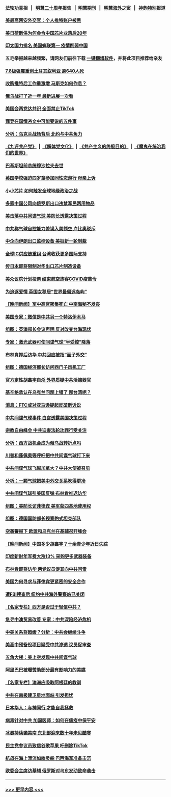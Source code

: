 #### [法轮功真相](https://github.com/gfw-breaker/truth/blob/master/README.md?t=0) &nbsp;&nbsp;|&nbsp;&nbsp; [明慧二十周年报告](https://github.com/gfw-breaker/mh-reports/blob/master/README.md?t=0) &nbsp;&nbsp;|&nbsp;&nbsp;[明慧期刊](https://github.com/gfw-breaker/mh-qikan) &nbsp;&nbsp;|&nbsp;&nbsp; [明慧海外之窗](https://github.com/gfw-breaker/mh-news/blob/master/README.md?t=0) &nbsp;&nbsp;|&nbsp;&nbsp; [神韵特别报道](https://github.com/gfw-breaker/mh-news/blob/master/shenyun.md?t=0)
#### [美最高网安外交官：个人推特账户被黑](../pages/nsc418/n13923755.md?t=02061843) 
#### [美日荷断供为何会令中国芯片业落后20年](../pages/nsc418/n13923701.md?t=02061843) 
#### [印太国力排名 美国蝉联第一 疫情削弱中国](../pages/nsc418/n13923625.md?t=02061843) 
#### 五毛举报越来越频繁，请网友们前往下载 [一键翻墙软件](https://github.com/gfw-breaker/ssr-accounts)，并将此项目推荐给亲友
#### [7.8级强震重创土耳其叙利亚 逾640人死](../pages/nsc418/n13923526.md?t=02061843) 
#### [收购推特后工作量激增 马斯克如何作息？](../pages/nsc418/n13923424.md?t=02061843) 
#### [俄乌战打了近一年 最新进展一次看](../pages/nsc418/n13923368.md?t=02061843) 
#### [美国会两党达共识 全面禁止TikTok](../pages/nsc418/n13923370.md?t=02061843) 
#### [拜登在国情咨文中可能要说的五件事](../pages/nsc418/n13923305.md?t=02061843) 
#### [分析：乌克兰战场背后 北约与中共角力](../pages/nsc418/n13923347.md?t=02061843) 
#### [《九评共产党》](https://github.com/begood0513/9ping.md/blob/master/README.md) &nbsp;|&nbsp; [《解体党文化》](../../../../jtdwh.md/blob/master/README.md)  &nbsp;|&nbsp; [《共产主义的终极目的》](../../../../gczydzjmd.md/blob/master/README.md) &nbsp;|&nbsp; [《魔鬼在统治我们的世界》](../../../../mgztzwmdsj.md/blob/master/README.md) 
#### [巴基斯坦前总统穆沙拉夫去世](../pages/nsc418/n13923346.md?t=02061843) 
#### [英国学校强迫四岁童参加同性恋游行 母亲上诉](../pages/nsc418/n13923212.md?t=02061843) 
#### [小小芯片 如何触发全球地缘政治之战](../pages/nsc418/n13920548.md?t=02061843) 
#### [多家中国公司向俄罗斯出口违禁军民两用物品](../pages/nsc418/n13922713.md?t=02061843) 
#### [美击落中共间谍气球 美防长透露决策过程](../pages/nsc418/n13922701.md?t=02061843) 
#### [中共称气球自控能力差误入美领空 卢比奥驳斥](../pages/nsc418/n13922650.md?t=02061843) 
#### [中企向伊朗出口监控设备 美拟新一轮制裁](../pages/nsc418/n13922626.md?t=02061843) 
#### [全球IC供应链重组 台湾收获更多国际支持](../pages/nsc418/n13922625.md?t=02061843) 
#### [传日本即将限制对华出口芯片制造设备](../pages/nsc418/n13922492.md?t=02061843) 
#### [美众议院计划投票 结束航空旅客COVID疫苗令](../pages/nsc418/n13922486.md?t=02061843) 
#### [为追逐爱情 英国女移居“世界最偏远岛屿”](../pages/nsc418/n13922206.md?t=02061843) 
#### [【晚间新闻】军中高官密集死亡 中南海秘不发丧](../pages/nsc418/n13922488.md?t=02061843) 
#### [美国专家：微信是中共另一个特洛伊木马](../pages/nsc418/n13922219.md?t=02061843) 
#### [组图：英澳部长会议声明 反对改变台海现状](../pages/nsc418/n13922275.md?t=02061843) 
#### [专家：激光武器可使间谍气球“半受控”降落](../pages/nsc418/n13922332.md?t=02061843) 
#### [布林肯押后访华 中共回应被指“面子外交”](../pages/nsc418/n13922055.md?t=02061843) 
#### [组图：德国经济部长访问西门子风机工厂](../pages/nsc418/n13920778.md?t=02061843) 
#### [官方定性胡鑫宇自杀 外界质疑中共活摘器官](../pages/nsc418/n13921744.md?t=02061843) 
#### [基辛格承认在乌克兰问题上错了 那台湾呢？](../pages/nsc418/n13921748.md?t=02061843) 
#### [消息：FTC或对亚马逊提起反垄断诉讼](../pages/nsc418/n13921869.md?t=02061843) 
#### [中共间谍气球事件 白宫透露美国决策过程](../pages/nsc418/n13921938.md?t=02061843) 
#### [宗教自由峰会 中共迫害法轮功罪行受关注](../pages/nsc418/n13921764.md?t=02061843) 
#### [分析：西方战机会成为俄乌战转折点吗](../pages/nsc418/n13921876.md?t=02061843) 
#### [川普和蓬佩奥等呼吁把中共间谍气球打下来](../pages/nsc418/n13921904.md?t=02061843) 
#### [中共间谍气球飞越加拿大？中共大使被召见](../pages/nsc418/n13921883.md?t=02061843) 
#### [分析：一颗气球把美中外交关系吹得更冷](../pages/nsc418/n13921902.md?t=02061843) 
#### [中共间谍气球引美国反弹 布林肯推迟访华](../pages/nsc418/n13921843.md?t=02061843) 
#### [组图：美防长访菲律宾 美军获四基地使用权](../pages/nsc418/n13921774.md?t=02061843) 
#### [组图：德国国防部长视察豹式坦克部队](../pages/nsc418/n13921726.md?t=02061843) 
#### [空袭警报下 欧盟和乌克兰在基辅召开峰会](../pages/nsc418/n13921720.md?t=02061843) 
#### [【晚间新闻】中国多少胡鑫宇？十余青少年近日失踪](../pages/nsc418/n13921650.md?t=02061843) 
#### [印度新财年军费大涨13% 采购更多武器装备](../pages/nsc418/n13921587.md?t=02061843) 
#### [布林肯即将访华 两党议员促其向中共问责](../pages/nsc418/n13921399.md?t=02061843) 
#### [美国为何寻求与菲律宾更紧密的安全合作](../pages/nsc418/n13921322.md?t=02061843) 
#### [遭FBI搜查后 纽约中共海外警察站已关闭](../pages/nsc418/n13921337.md?t=02061843) 
#### [【名家专栏】西方是否过于轻信中共？](../pages/nsc418/n13917900.md?t=02061843) 
#### [急寻中澳贸易改善 专家：中共深陷经济危机](../pages/nsc418/n13921153.md?t=02061843) 
#### [中美关系将趋缓？分析：中共会继续斗争](../pages/nsc418/n13921288.md?t=02061843) 
#### [美高中预备役项目疑受中共渗透 议员促审查](../pages/nsc418/n13920394.md?t=02061843) 
#### [五角大楼：美上空发现中共间谍气球](../pages/nsc418/n13921215.md?t=02061843) 
#### [阿里巴巴被曝赞助部分最有影响力的美媒](../pages/nsc418/n13920338.md?t=02061843) 
#### [【名家专栏】澳洲应吸取阿根廷的教训](../pages/nsc418/n13920216.md?t=02061843) 
#### [中共在南极建卫星地面站 引发担忧](../pages/nsc418/n13921071.md?t=02061843) 
#### [日本华人：与神同行 才能自我拯救](../pages/nsc418/n13920915.md?t=02061843) 
#### [病毒针对中共 加国医师：如何在瘟疫中保平安](../pages/nsc418/n13920275.md?t=02061843) 
#### [冰暴持续袭美南 东北部迎来数十年未见酷寒](../pages/nsc418/n13921052.md?t=02061843) 
#### [民主党参议员致信谷歌苹果 吁删除TikTok](../pages/nsc418/n13920988.md?t=02061843) 
#### [航母在海上漂流如幽灵船 巴西海军准备击沉](../pages/nsc418/n13921042.md?t=02061843) 
#### [欧委会主席访基辅 俄罗斯对乌东发动致命袭击](../pages/nsc418/n13920859.md?t=02061843) 

----
#### [ >>> 更早内容 <<< ](../indexes/nsc418-earlier.md)
